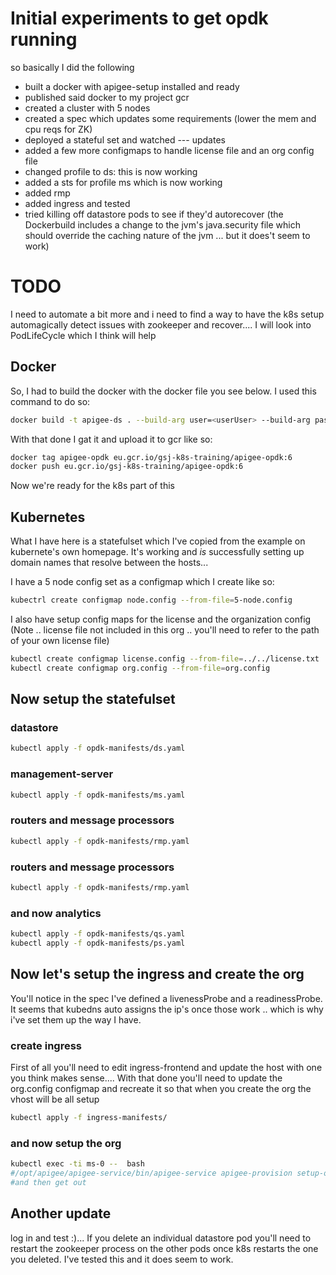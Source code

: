 # Initial experiments to get opdk running
so basically I did the following

 * built a docker with apigee-setup installed and ready
 * published said docker to my project gcr
 * created a cluster with 5 nodes
 * created a spec which updates some requirements (lower the mem and cpu reqs for ZK)
 * deployed a stateful set and watched
--- updates
 * added a few more configmaps to handle license file and an org config file
 * changed profile to ds: this is now working
 * added a sts for profile ms which is now working
 * added rmp
 * added ingress and tested
 * tried killing off datastore pods to see if they'd autorecover (the Dockerbuild includes a change to the jvm's java.security file which should override the caching nature of the jvm ... but it does't seem to work)

# TODO
I need to automate a bit more and i need to find a way to have the k8s setup automagically detect issues with zookeeper and recover.... I will look into PodLifeCycle which I think will help

## Docker
So, I had to build the docker with the docker file you see below. I used this command to do so:
```bash
docker build -t apigee-ds . --build-arg user=<userUser> --build-arg pass=<yourPass>
```

With that done I gat it and upload it to gcr like so:
```bash
docker tag apigee-opdk eu.gcr.io/gsj-k8s-training/apigee-opdk:6
docker push eu.gcr.io/gsj-k8s-training/apigee-opdk:6
```

Now we're ready for the k8s part of this

## Kubernetes
What I have here is a statefulset which I've copied from the example on kubernete's own homepage. It's working and *is* successfully setting up domain names that resolve between the hosts... 

I have a 5 node config set as a configmap which I create like so:
```bash
kubectrl create configmap node.config --from-file=5-node.config
```
I also have setup config maps for the license and the organization config (Note .. license file not included in this org .. you'll need to refer to the path of your own license file)
```bash
kubectl create configmap license.config --from-file=../../license.txt
kubectl create configmap org.config --from-file=org.config
```

## Now setup the statefulset

### datastore
```bash
kubectl apply -f opdk-manifests/ds.yaml
```
### management-server
```bash
kubectl apply -f opdk-manifests/ms.yaml
```
### routers and message processors
```bash
kubectl apply -f opdk-manifests/rmp.yaml
```
### routers and message processors
```bash
kubectl apply -f opdk-manifests/rmp.yaml
```
### and now analytics
```bash
kubectl apply -f opdk-manifests/qs.yaml
kubectl apply -f opdk-manifests/ps.yaml
```
## Now let's setup the ingress and create the org
You'll notice in the spec I've defined a livenessProbe and a readinessProbe. It seems that kubedns auto assigns the ip's once those work .. which is why i've set them up the way I have.

### create ingress
First of all you'll need to edit ingress-frontend and update the host with one you think makes sense.... With that done you'll need to update the org.config configmap and recreate it so that when you create the org the vhost will be all setup
```bash
kubectl apply -f ingress-manifests/
```

### and now setup the org
```bash
kubectl exec -ti ms-0 --  bash
#/opt/apigee/apigee-service/bin/apigee-service apigee-provision setup-org /org/org.config
#and then get out
```

## Another update
log in and test :)... If you delete an individual datastore pod you'll need to restart the zookeeper process on the other pods once k8s restarts the one  you deleted. I've tested this and it does seem to work.

